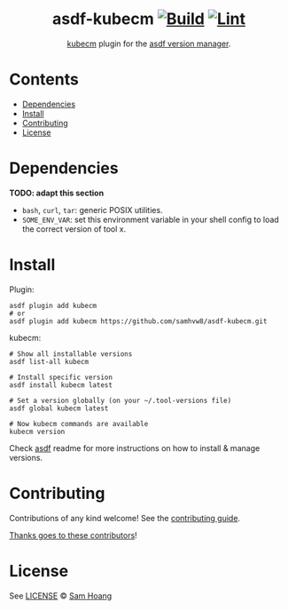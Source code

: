 <div align="center">

# asdf-kubecm [![Build](https://github.com/samhvw8/asdf-kubecm/actions/workflows/build.yml/badge.svg)](https://github.com/samhvw8/asdf-kubecm/actions/workflows/build.yml) [![Lint](https://github.com/samhvw8/asdf-kubecm/actions/workflows/lint.yml/badge.svg)](https://github.com/samhvw8/asdf-kubecm/actions/workflows/lint.yml)


[kubecm](https://kubecm.cloud/) plugin for the [asdf version manager](https://asdf-vm.com).

</div>

# Contents

- [Dependencies](#dependencies)
- [Install](#install)
- [Contributing](#contributing)
- [License](#license)

# Dependencies

**TODO: adapt this section**

- `bash`, `curl`, `tar`: generic POSIX utilities.
- `SOME_ENV_VAR`: set this environment variable in your shell config to load the correct version of tool x.

# Install

Plugin:

```shell
asdf plugin add kubecm
# or
asdf plugin add kubecm https://github.com/samhvw8/asdf-kubecm.git
```

kubecm:

```shell
# Show all installable versions
asdf list-all kubecm

# Install specific version
asdf install kubecm latest

# Set a version globally (on your ~/.tool-versions file)
asdf global kubecm latest

# Now kubecm commands are available
kubecm version
```

Check [asdf](https://github.com/asdf-vm/asdf) readme for more instructions on how to
install & manage versions.

# Contributing

Contributions of any kind welcome! See the [contributing guide](contributing.md).

[Thanks goes to these contributors](https://github.com/samhvw8/asdf-kubecm/graphs/contributors)!

# License

See [LICENSE](LICENSE) © [Sam Hoang](https://github.com/samhvw8/)

